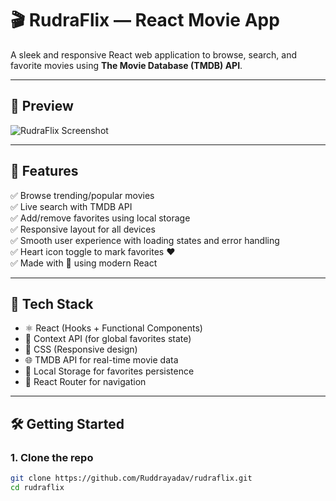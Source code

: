 # 🎬 RudraFlix — React Movie App

A sleek and responsive React web application to browse, search, and favorite movies using **The Movie Database (TMDB) API**.

---

## 📸 Preview

![RudraFlix Screenshot](https://your-screenshot-link-if-you-have-one.png) <!-- Optional -->

---

## 🚀 Features

✅ Browse trending/popular movies  
✅ Live search with TMDB API  
✅ Add/remove favorites using local storage  
✅ Responsive layout for all devices  
✅ Smooth user experience with loading states and error handling  
✅ Heart icon toggle to mark favorites ♥  
✅ Made with 💖 using modern React

---

## 🧪 Tech Stack

- ⚛️ React (Hooks + Functional Components)  
- 🎯 Context API (for global favorites state)  
- 🎨 CSS (Responsive design)  
- 🌐 TMDB API for real-time movie data  
- 💾 Local Storage for favorites persistence  
- 🔗 React Router for navigation

---

## 🛠️ Getting Started

### 1. Clone the repo

```bash
git clone https://github.com/Ruddrayadav/rudraflix.git
cd rudraflix
